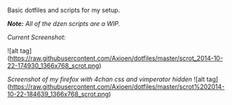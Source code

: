 Basic dotfiles and scripts for my setup.

***Note:*** *All of the dzen scripts are a WIP.*

*Current Screenshot:*

![alt tag] (https://raw.githubusercontent.com/Axioen/dotfiles/master/scrot_2014-10-22-174930_1366x768_scrot.png)


*Screenshot of my firefox with 4chan css and vimperator hidden*
![alt tag] (https://raw.githubusercontent.com/Axioen/dotfiles/master/scrot%202014-10-22-184639_1366x768_scrot.png)
